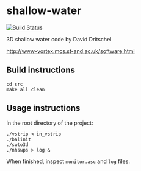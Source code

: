 # shallow-water

[![Build Status](https://travis-ci.com/chocol4te/shallow-water.svg?token=Yy278F6KPxruhJLf8xog&branch=master)](https://travis-ci.com/chocol4te/shallow-water)

3D shallow water code by David Dritschel

http://www-vortex.mcs.st-and.ac.uk/software.html

## Build instructions

    cd src
    make all clean

## Usage instructions

In the root directory of the project:

    ./vstrip < in_vstrip
    ./balinit
    ./swto3d
    ./nhswps > log &

When finished, inspect `monitor.asc` and `log` files.
